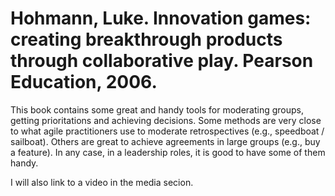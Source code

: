 # Hohmann, Luke. Innovation games: creating breakthrough products through collaborative play. Pearson Education, 2006.

This book contains some great and handy tools for moderating groups, getting prioritations and achieving decisions.
Some methods are very close to what agile practitioners use to moderate retrospectives (e.g., speedboat / sailboat). Others are great to achieve agreements in large groups (e.g., buy a feature). In any case, in a leadership roles, it is good to have some of them handy.

I will also link to a video in the media secion. 